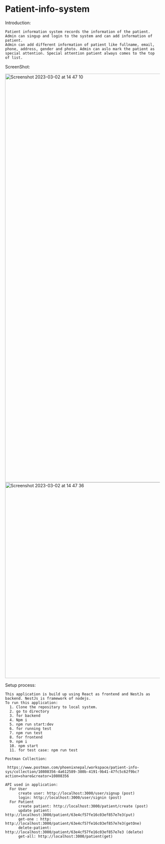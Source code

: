 # Patient-info-system

 Introduction:
 
    Patient information system records the information of the patient. Admin can singup and login to the system and can add information of patient.
    Admin can add different information of patient like fullname, email, phone, address, gender and photo. Admin can aslo mark the patient as
    special attention. Special attention patient always comes to the top of list.

 ScreenShot:
 
 <img width="1327" alt="Screenshot 2023-03-02 at 14 47 10" src="https://user-images.githubusercontent.com/36202383/222381704-d4211e88-3962-4673-848e-6861c50724c6.png">
<img width="636" alt="Screenshot 2023-03-02 at 14 47 36" src="https://user-images.githubusercontent.com/36202383/222381738-73eec3df-69d4-4fdd-b793-e466ec0fff5c.png">

  Setup process:

    This application is build up using React as frontend and NestJs as backend. NestJs is framework of nodejs.
    To run this application:
      1. Clone the repositary to local system.
      2. go to directory
      3. for backend
      4. Npm i
      5. npm run start:dev
      6. for running test 
      7. npm run test
      8. for frontend
      9. npm i
      10. npm start
      11. for test case: npm run test
      
    Postman Collection:

     https://www.postman.com/phoenixnepal/workspace/patient-info-sys/collection/10808356-4a612589-380b-4191-9b41-47fc5c62f9bc?action=share&creator=10808356

    API used in application:
      For User
          create user: http://localhost:3000/user/signup (post)
          login: http://localhost:3000/user/signin (post)
      For Patient
          create patient: http://localhost:3000/patient/create (post)
          update patient: http://localhost:3000/patient/63e4cf57fe16c03ef857e7e3(put)
          get-one : http: http://localhost:3000/patient/63e4cf57fe16c03ef857e7e3(getOne)
          delete-patient: http://localhost:3000/patient/63e4cf57fe16c03ef857e7e3 (delete)
          get-all: http://localhost:3000/patient(get)

